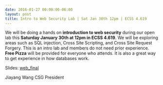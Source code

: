 ```yaml
---
date: 2016-01-27 00:00:00-06:00
layout: post
title: Intro to Web Security Lab | Sat Jan 30th 12pm | ECSS 4.619
---
```


We will be doing a hands on **introduction to web security** during our open lab this **Saturday January 30th at 12pm in ECSS 4.619**. We will be exploring areas such as SQL injection, Cross Site Scripting, and Cross Site Request Forgery. This is an intro lab and members do not need prior experience. **Free Pizza** will be provided for everyone who attends. It is also a great way to get experience in how databases work.

Slides: [web\_final](https://csg.utdallas.edu/wp-content/uploads/2016/01/web_final-2.pptx)

Jiayang Wang
CSG President

